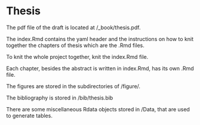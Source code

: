 # Thesis

The pdf file of the draft is located at /_book/thesis.pdf.

The index.Rmd contains the yaml header and the instructions on how to knit together the chapters of thesis which are the .Rmd files. 

To knit the whole project together, knit the index.Rmd file. 

Each chapter, besides the abstract is written in index.Rmd, has its own .Rmd file. 

The figures are stored in the subdirectories of /figure/. 

The bibliography is stored in /bib/thesis.bib

There are some miscellaneous Rdata objects stored in /Data, that are used to generate tables. 

